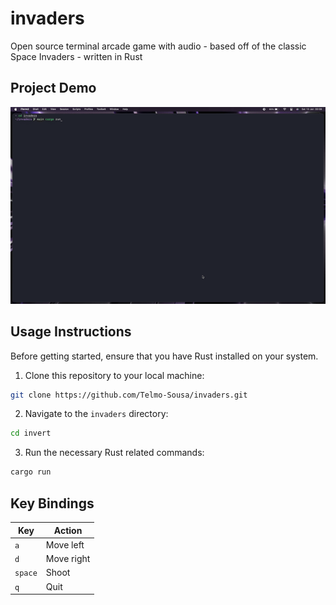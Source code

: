 # invaders
Open source terminal arcade game with audio - based off of the classic Space Invaders - written in Rust

## Project Demo

![Demo](/resources/recording.gif)

## Usage Instructions

Before getting started, ensure that you have Rust installed on your system.

1. Clone this repository to your local machine:

```bash
git clone https://github.com/Telmo-Sousa/invaders.git
```

2. Navigate to the `invaders` directory:

```bash
cd invert
```

3. Run the necessary Rust related commands:

```bash
cargo run
```

## Key Bindings

| Key | Action |
| --- | --- |
| `a` | Move left |
| `d` | Move right |
| `space` | Shoot |
| `q` | Quit |
